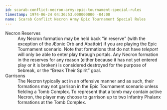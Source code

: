```yaml
---
id: scarab-conflict-necron-army-epic-tournament-special-rules
timestamp: 1974-06-24 04:36:53.000000000 -04:00
name: Scarab Conflict Necron Army Epic Tournament Special Rules
---
```

<dl>
	<dt>Necron Reserves</dt>
	<dd>Any Necron formation may be held back <q>in reserve</q> (with the exception of the &AElig;onic Orb and Abattoir) if you are playing the Epic Tournament scenario. Note that formations that do not have <em>teleport</em> will only be able to enter play through portals. Any Necron formation in the reserves for any reason (either because it has not yet entered play or it is broken) is considered destroyed for the purpose of tiebreak, or the <q>Break Their Spirit</q> goal.</dd>
	<dt>Garrisons</dt>
	<dd>The Necron typically act in an offensive manner and as such, their formations may not garrison in the Epic Tournament scenario unless fielding a Tomb Complex. To represent that a tomb may contain active Necron, the player may choose to garrison up to two Infantry Phalanx formations at the Tomb Complex.</dd>
</dl>